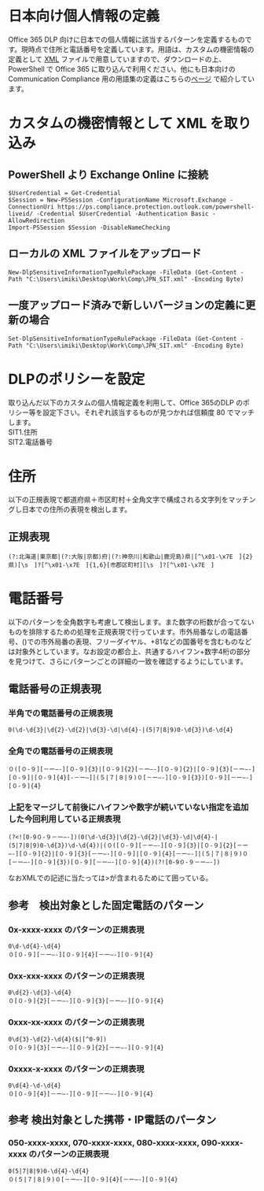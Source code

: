 # 日本向け個人情報の定義
Office 365 DLP 向けに日本での個人情報に該当するパターンを定義するものです。現時点で住所と電話番号を定義しています。用語は、カスタムの機密情報の定義として [XML](https://github.com/YoshihiroIchinose/JPN-CC/blob/master/JPN_SIT.xml) ファイルで用意していますので、ダウンロードの上、PowerShell で Office 365 に取り込んで利用ください。他にも日本向けの Communication Compliance 用の用語集の定義はこちらの[ページ](https://github.com/YoshihiroIchinose/JPN-CC/blob/master/README.md) で紹介しています。

# カスタムの機密情報として XML を取り込み
## PowerShell より Exchange Online に接続
    $UserCredential = Get-Credential
    $Session = New-PSSession -ConfigurationName Microsoft.Exchange -ConnectionUri https://ps.compliance.protection.outlook.com/powershell-liveid/ -Credential $UserCredential -Authentication Basic -AllowRedirection
    Import-PSSession $Session -DisableNameChecking

## ローカルの XML ファイルをアップロード
    New-DlpSensitiveInformationTypeRulePackage -FileData (Get-Content -Path "C:\Users\imiki\Desktop\Work\Comp\JPN_SIT.xml" -Encoding Byte)

## 一度アップロード済みで新しいバージョンの定義に更新の場合
    Set-DlpSensitiveInformationTypeRulePackage -FileData (Get-Content -Path "C:\Users\imiki\Desktop\Work\Comp\JPN_SIT.xml" -Encoding Byte)
    
# DLPのポリシーを設定
取り込んだ以下のカスタムの個人情報定義を利用して、Office 365のDLP のポリシー等を設定下さい。それぞれ該当するものが見つかれば信頼度 80 でマッチします。  
SIT1.住所  
SIT2.電話番号  

# 住所
以下の正規表現で都道府県＋市区町村＋全角文字で構成される文字列をマッチングし日本での住所の表現を検出します。
## 正規表現
    (?:北海道|東京都|(?:大阪|京都)府|(?:神奈川|和歌山|鹿児島)県|[^\x01-\x7E　]{2}県)[\s　]?[^\x01-\x7E　]{1,6}[市郡区町村][\s　]?[^\x01-\x7E　]
# 電話番号
以下のパターンを全角数字も考慮して検出します。また数字の桁数が合ってないものを排除するための処理を正規表現で行っています。市外局番なしの電話番号、()での市外局番の表現、フリーダイヤル、+81などの国番号を含むものなどは対象外としています。なお設定の都合上、共通するハイフン+数字4桁の部分を見つけて、さらにパターンごとの詳細の一致を確認するようにしています。

## 電話番号の正規表現
### 半角での電話番号の正規表現
    0(\d-\d{3}|\d{2}-\d{2}|\d{3}-\d|\d{4}-|(5|7|8|9)0-\d{3})\d-\d{4}
### 全角での電話番号の正規表現
    ０([０-９][－ー―-][０-９]{3}|[０-９]{2}[－ー―-][０-９]{2}|[０-９]{3}[－ー―-][０-９]|[０-９]{4}[-－ー―]|(５|７|８|９)０[－ー―-][０-９]{3})[０-９][－ー―-][０-９]{4}
### 上記をマージして前後にハイフンや数字が続いていない指定を追加した今回利用している正規表現
    (?<![0-9０-９－ー―-])(0(\d-\d{3}|\d{2}-\d{2}|\d{3}-\d|\d{4}-|(5|7|8|9)0-\d{3})\d-\d{4})|(０([０-９][－ー―-][０-９]{3}|[０-９]{2}[－ー―-][０-９]{2}|[０-９]{3}[－ー―-][０-９]|[０-９]{4}[－ー―-]|(５|７|８|９)０[－ー―-][０-９]{3})[０-９][－ー―-][０-９]{4})(?![0-9０-９－ー―-])
なおXMLでの記述に当たっては>が含まれるため<![CDATA[ ]]>にて囲っている。
## 参考　検出対象とした固定電話のパターン
### 0x-xxxx-xxxx のパターンの正規表現
    0\d-\d{4}-\d{4}
    ０[０-９][－ー―-][０-９]{4}[－ー―-][０-９]{4}
### 0xx-xxx-xxxx のパターンの正規表現
    0\d{2}-\d{3}-\d{4}
    ０[０-９]{2}[－ー―-][０-９]{3}[－ー―-][０-９]{4}
### 0xxx-xx-xxxx のパターンの正規表現
    0\d{3}-\d{2}-\d{4}($|[^0-9])
    ０[０-９]{3}[－ー―-][０-９]{2}[－ー―-][０-９]{4}
### 0xxxx-x-xxxx のパターンの正規表現
    0\d{4}-\d-\d{4}
    ０[０-９]{4}[－ー―-][０-９][－ー―-][０-９]{4}
## 参考 検出対象とした携帯・IP電話のパータン
### 050-xxxx-xxxx, 070-xxxx-xxxx, 080-xxxx-xxxx, 090-xxxx-xxxx のパターンの正規表現
    0(5|7|8|9)0-\d{4}-\d{4}
    ０(５|７|８|９)０[－ー―-][０-９]{4}[－ー―-][０-９]{4}
